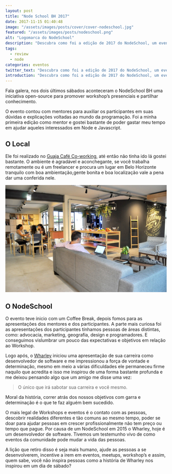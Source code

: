 ```yaml
---
layout: post
title: "Node School BH 2017"
date: 2017-11-15 01:40:48
image: "/assets/images/posts/cover/cover-nodeschool.jpg"
featured: "/assets/images/posts/nodeschool.png"
alt: "Logomarca do NodeSchool"
description: "Descubra como foi a edição de 2017 do NodeSchool, um evento que visa promover e difundir o NodeJS"
tags:
  - review
  - node
categories: eventos
twitter_text: "Descubra como foi a edição de 2017 do NodeSchool, um evento que visa promover e difundir o NodeJS"
introduction: "Descubra como foi a edição de 2017 do NodeSchool, um evento que visa promover e difundir o NodeJS"
---
```


Fala galera, nos dois últimos sábados aconteceram o NodeSchool BH uma iniciativa open-source para promover workshop’s presenciais e partilhar conhecimento.

O evento contou com mentores para auxiliar os participantes em suas dúvidas e explicações voltadas ao mundo da programação. Foi a minha primeira edição como mentor e gostei bastante de poder gastar meu tempo em ajudar aqueles interessados em Node e Javascript.

## O Local

Ele foi realizado no [Guaja Café Co-working](https://guaja.cc/), até então não tinha ido lá gostei bastante. O ambiente é agradável e aconchegante, se você trabalha remotamente ou é um freelancer e procura um lugar em Belo Horizonte tranquilo com boa ambientação,gente bonita e boa localização vale a pena dar uma conferida nele.

![Entrada do Guaja Coworking. Na imagem existem três mulheres sentadas ao fundo em uma mesa de madeira clara e um homem com um notebook aberto em um sofá](/img/posts/nodeschool17/guaja.jpg)

## O NodeSchool

O evento teve ínicio com um Coffee Break, depois fomos para as apresentações dos mentores e dos participantes.
A parte mais curiosa foi as apresentações dos participantes tínhamos pessoas de áreas distintas, como: advocacia, marketing, geografia, design e programadores. E conseguimos vislumbrar um pouco das expectativas e objetivos em relação ao Workshop.

Logo após, o [Wharley](https://twitter.com/wharleyornelas) iniciou uma apresentação de sua carreira como desenvolvedor de software e me impressionou a força de vontade e determinação, mesmo em meio a várias dificuldades ele permaneceu firme naquilo que acredita e isso me inspirou de uma forma bastante profunda e me deixou pensando algo que um amigo me disse uma vez:

> O único que irá sabotar sua carreira e você mesmo.

Moral da história, correr atrás dos nossos objetivos com garra e determinação é o que te faz alguém bem sucedido.

O mais legal de Workshops e eventos é o contato com as pessoas, descobrir realidades diferentes e tão comuns ao mesmo tempo, poder se doar para ajudar pessoas em crescer profissionalmente não tem preço ou tempo que pague. Por causa de um NodeSchool em 2015 o Wharley, hoje é um desenvolvedor de software. Tivemos um testemunho vivo de como eventos da comunidade pode mudar a vida das pessoas.

A lição que retiro disso é seja mais humano, ajude as pessoas a se desenvolverem, incentive a irem em eventos, meetups, workshop’s e assim, quem sabe, você não inspira pessoas como a história de Wharley nos inspirou em um dia de sábado?
